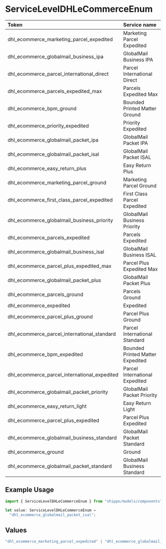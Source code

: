 # ServiceLevelDHLeCommerceEnum

|Token | Service name|
|:---|:---|
| dhl_ecommerce_marketing_parcel_expedited | Marketing Parcel Expedited|
| dhl_ecommerce_globalmail_business_ipa | GlobalMail Business IPA|
| dhl_ecommerce_parcel_international_direct | Parcel International Direct|
| dhl_ecommerce_parcels_expedited_max | Parcels Expedited Max|
| dhl_ecommerce_bpm_ground | Bounded Printed Matter Ground|
| dhl_ecommerce_priority_expedited | Priority Expedited|
| dhl_ecommerce_globalmail_packet_ipa | GlobalMail Packet IPA|
| dhl_ecommerce_globalmail_packet_isal | GlobalMail Packet ISAL|
| dhl_ecommerce_easy_return_plus | Easy Return Plus|
| dhl_ecommerce_marketing_parcel_ground | Marketing Parcel Ground|
| dhl_ecommerce_first_class_parcel_expedited | First Class Parcel Expedited|
| dhl_ecommerce_globalmail_business_priority | GlobalMail Business Priority|
| dhl_ecommerce_parcels_expedited | Parcels Expedited|
| dhl_ecommerce_globalmail_business_isal | GlobalMail Business ISAL|
| dhl_ecommerce_parcel_plus_expedited_max | Parcel Plus Expedited Max|
| dhl_ecommerce_globalmail_packet_plus | GlobalMail Packet Plus|
| dhl_ecommerce_parcels_ground | Parcels Ground|
| dhl_ecommerce_expedited | Expedited|
| dhl_ecommerce_parcel_plus_ground | Parcel Plus Ground|
| dhl_ecommerce_parcel_international_standard | Parcel International Standard|
| dhl_ecommerce_bpm_expedited | Bounded Printed Matter Expedited|
| dhl_ecommerce_parcel_international_expedited | Parcel International Expedited|
| dhl_ecommerce_globalmail_packet_priority | GlobalMail Packet Priority|
| dhl_ecommerce_easy_return_light | Easy Return Light|
| dhl_ecommerce_parcel_plus_expedited | Parcel Plus Expedited|
| dhl_ecommerce_globalmail_business_standard | GlobalMail Packet Standard|
| dhl_ecommerce_ground | Ground|
| dhl_ecommerce_globalmail_packet_standard | GlobalMail Business Standard|


## Example Usage

```typescript
import { ServiceLevelDHLeCommerceEnum } from "shippo/models/components";

let value: ServiceLevelDHLeCommerceEnum =
  "dhl_ecommerce_globalmail_packet_isal";
```

## Values

```typescript
"dhl_ecommerce_marketing_parcel_expedited" | "dhl_ecommerce_globalmail_business_ipa" | "dhl_ecommerce_parcel_international_direct" | "dhl_ecommerce_parcels_expedited_max" | "dhl_ecommerce_bpm_ground" | "dhl_ecommerce_priority_expedited" | "dhl_ecommerce_globalmail_packet_ipa" | "dhl_ecommerce_globalmail_packet_isal" | "dhl_ecommerce_easy_return_plus" | "dhl_ecommerce_marketing_parcel_ground" | "dhl_ecommerce_first_class_parcel_expedited" | "dhl_ecommerce_globalmail_business_priority" | "dhl_ecommerce_parcels_expedited" | "dhl_ecommerce_globalmail_business_isal" | "dhl_ecommerce_parcel_plus_expedited_max" | "dhl_ecommerce_globalmail_packet_plus" | "dhl_ecommerce_parcels_ground" | "dhl_ecommerce_expedited" | "dhl_ecommerce_parcel_plus_ground" | "dhl_ecommerce_parcel_international_standard" | "dhl_ecommerce_bpm_expedited" | "dhl_ecommerce_parcel_international_expedited" | "dhl_ecommerce_globalmail_packet_priority" | "dhl_ecommerce_easy_return_light" | "dhl_ecommerce_parcel_plus_expedited" | "dhl_ecommerce_globalmail_business_standard" | "dhl_ecommerce_ground" | "dhl_ecommerce_globalmail_packet_standard"
```